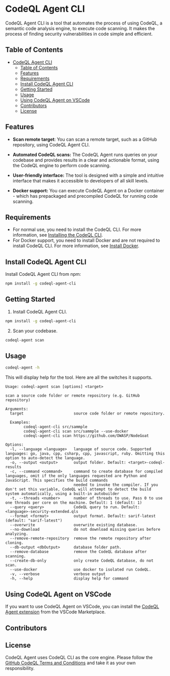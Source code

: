 # CodeQL Agent CLI

CodeQL Agent CLI is a tool that automates the process of using CodeQL, a semantic code analysis engine, to execute code scanning. It makes the process of finding security vulnerabilities in code simple and efficient.

## Table of Contents
- [CodeQL Agent CLI](#codeql-agent-cli)
  - [Table of Contents](#table-of-contents)
  - [Features](#features)
  - [Requirements](#requirements)
  - [Install CodeQL Agent CLI](#install-codeql-agent-cli)
  - [Getting Started](#getting-started)
  - [Usage](#usage)
  - [Using CodeQL Agent on VSCode](#using-codeql-agent-on-vscode)
  - [Contributors](#contributors)
  - [License](#license)

## Features

- **Scan remote target**: You can scan a remote target, such as a GitHub repository, using CodeQL Agent CLI.
- **Automated CodeQL scans:** The CodeQL Agent runs queries on your codebase and provides results in a clear and actionable format, using the CodeQL engine to perform code scanning.

- **User-friendly interface:** The tool is designed with a simple and intuitive interface that makes it accessible to developers of all skill levels.

- **Docker support:** You can execute CodeQL Agent on a Docker container - which has prepackaged and precompiled CodeQL for running code scanning.

## Requirements

- For normal use, you need to install the CodeQL CLI. For more information, see [Installing the CodeQL CLI](https://codeql.github.com/).
- For Docker support, you need to install Docker and are not required to install CodeQL CLI. For more information, see [Install Docker](https://docs.docker.com/get-docker/).

## Install CodeQL Agent CLI

Install CodeQL Agent CLI from npm:

```bash
npm install -g codeql-agent-cli
```

## Getting Started

1. Install CodeQL Agent CLI.

```bash
npm install -g codeql-agent-cli
```

2. Scan your codebase.

```bash
codeql-agent scan
```

## Usage

```bash
codeql-agent -h
```

This will display help for the tool. Here are all the switches it supports.

```console
Usage: codeql-agent scan [options] <target>

scan a source code folder or remote repository (e.g. GitHub repository)

Arguments:
  target                      source code folder or remote repository.
  
  Examples:
        codeql-agent-cli src/sammple 
        codeql-agent-cli scan src/sammple --use-docker
        codeql-agent-cli scan https://github.com/OWASP/NodeGoat

Options:
  -l, --language <language>   language of source code. Supported languages: go, java, cpp, csharp, cpp, javascript, ruby. Omitting this option to auto-detect the language.
  -o, --output <output>       output folder. Default: <target>-codeql-results
  -c, --command <command>     command to create database for compiled languages, omit if the only languages requested are Python and JavaScript. This specifies the build commands
                              needed to invoke the compiler. If you don't set this variable, CodeQL will attempt to detect the build system automatically, using a built-in autobuilder
  -t, --threads <number>      number of threads to use. Pass 0 to use one threads per core on the machine. Default: 1 (default: 1)
  --query <query>             CodeQL query to run. Default: <language>-security-extended.qls
  --format <format>           output format. Default: sarif-latest (default: "sarif-latest")
  --overwrite                 overwrite existing database.
  --no-download               do not download missing queries before analyzing.
  --remove-remote-repository  remove the remote repository after cloning.
  --db-output <dbOutput>      database folder path.
  --remove-database           remove the CodeQL database after scanning.
  --create-db-only            only create CodeQL database, do not scan.
  --use-docker                use docker to isolated run CodeQL.
  -v, --verbose               verbose output
  -h, --help                  display help for command
```

## Using CodeQL Agent on VSCode

If you want to use CodeQL Agent on VSCode, you can install the [CodeQL Agent extension](https://marketplace.visualstudio.com/items?itemName=DoubleVKay.codeql-agent) from the VSCode Marketplace.

## Contributors

## License

CodeQL Agent uses CodeQL CLI as the core engine. Please follow the [GitHub CodeQL Terms and Conditions](https://github.com/github/codeql-cli-binaries/blob/main/LICENSE.md) and take it as your own responsibility.
